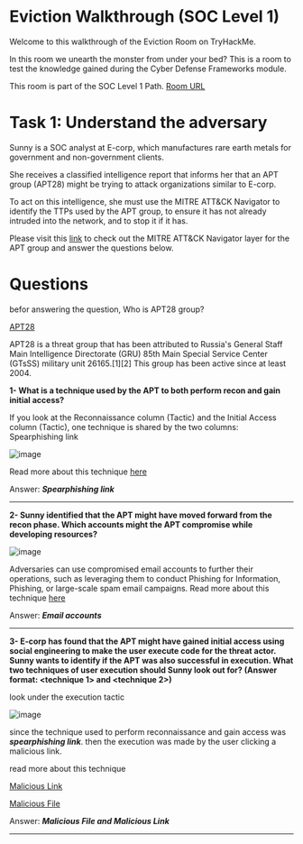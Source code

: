 # Eviction Walkthrough (SOC Level 1)

Welcome to this walkthrough of the Eviction Room on TryHackMe.

In this room we unearth the monster from under your bed? This is a room to test the knowledge gained during the Cyber Defense Frameworks module.

This room is part of the SOC Level 1 Path.
[Room URL](https://tryhackme.com/r/room/eviction)



# Task 1: Understand the adversary
Sunny is a SOC analyst at E-corp, which manufactures rare earth metals for government and non-government clients. 

She receives a classified intelligence report that informs her that an APT group (APT28) might be trying to attack organizations similar to E-corp. 

To act on this intelligence, she must use the MITRE ATT&CK Navigator to identify the TTPs used by the APT group, to ensure it has not already intruded into the network, and to stop it if it has.

Please visit this [link](https://static-labs.tryhackme.cloud/sites/eviction/) to check out the MITRE ATT&CK Navigator layer for the APT group and answer the questions below.

# Questions

befor answering the question, Who is APT28 group?

[APT28](https://attack.mitre.org/groups/G0007/)

APT28 is a threat group that has been attributed to Russia's General Staff Main Intelligence Directorate (GRU) 85th Main Special Service Center (GTsSS) 
military unit 26165.[1][2] This group has been active since at least 2004.

**1- What is a technique used by the APT to both perform recon and gain initial access?**

If you look at the Reconnaissance column (Tactic) and the Initial Access column (Tactic),  one technique is shared by the two columns: Spearphishing link

![image](https://github.com/user-attachments/assets/c4660a6c-ab6d-4422-9a4f-da1179220656)

Read more about this technique [here](https://attack.mitre.org/techniques/T1598/003)

Answer: ***Spearphishing link***

--------------------------------------------------------------------------------------------------------

**2- Sunny identified that the APT might have moved forward from the recon phase. Which accounts might the APT compromise while developing resources?**


![image](https://github.com/user-attachments/assets/24be3292-cb55-4cba-a762-949c32bc3eb6)

Adversaries can use compromised email accounts to further their operations, such as leveraging them to conduct Phishing for Information, Phishing, or large-scale spam email campaigns. 
Read more about this technique [here](https://attack.mitre.org/techniques/T1586/002)

Answer: ***Email accounts***


--------------------------------------------------------------------------------------------------------


**3- E-corp has found that the APT might have gained initial access using social engineering to make the user execute code for the threat actor. Sunny wants to identify if the APT was also successful in execution. What two techniques of user execution should Sunny look out for? (Answer format: <technique 1> and <technique 2>)**

look under the execution tactic 

![image](https://github.com/user-attachments/assets/dd212eaa-5e24-4ecf-8675-b5be623826b7)

since the technique used to perform reconnaissance and gain access was ***spearphishing link***. then the execution was made by the user clicking a malicious link.

read more about this technique 

[Malicious Link](https://attack.mitre.org/techniques/T1204/001/)

[Malicious File](https://attack.mitre.org/techniques/T1204/002/)


Answer: ***Malicious File and Malicious Link***



--------------------------------------------------------------------------------------------------------




